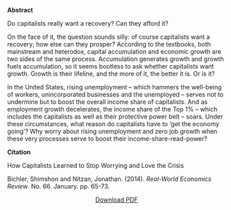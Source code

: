 <b>Abstract</b>

Do capitalists really want a recovery? Can they afford it?

On the face of it, the question sounds silly: of course capitalists want a recovery; how else can they prosper? According to the textbooks, both mainstream and heterodox, capital accumulation and economic growth are two sides of the same process. Accumulation generates growth and growth fuels accumulation, so it seems bootless to ask whether capitalists want growth. Growth is their lifeline, and the more of it, the better it is. Or is it?

In the United States, rising unemployment – which hammers the well-being of workers, unincorporated businesses and the unemployed – serves not to undermine but to boost the overall income share of capitalists. And as employment growth decelerates, the income share of the Top 1% – which includes the capitalists as well as their protective power belt – soars. Under these circumstances, what reason do capitalists have to ‘get the economy going’? Why worry about rising unemployment and zero job growth when these very processes serve to boost their income-share-read-power?

<b>Citation</b>

How Capitalists Learned to Stop Worrying and Love the Crisis

Bichler, Shimshon and Nitzan, Jonathan. (2014). <i>Real-World Economics Review</i>. No. 66. January. pp. 65-73.

<div style="text-align:center">
<a href="http://bnarchives.yorku.ca/390/02/20140100_bn_how_capitalists_learned_to_stop_worrying_rwer.pdf">Download PDF</a>
</div>







